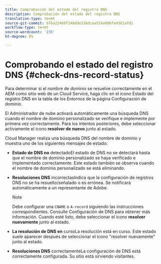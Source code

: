 ```yaml
---
title: Comprobación del estado del registro DNS
description: Comprobación del estado del registro DNS
translation-type: tm+mt
source-git-commit: b76a22469f248dde316dcaa514a906fe4361afd1
workflow-type: tm+mt
source-wordcount: '235'
ht-degree: 0%

---
```



# Comprobando el estado del registro DNS {#check-dns-record-status}

Para determinar si el nombre de dominio se resuelve correctamente en el AEM como sitio web de un Cloud Service, haga clic en el icono Estado del registro DNS en la tabla de los Entornos de la página Configuración de dominio.

El Administrador de nube activará automáticamente una búsqueda DNS cuando el nombre de dominio personalizado se verifique e implemente por primera vez correctamente. Para los intentos posteriores, debe seleccionar activamente el icono **resolver de nuevo** junto al estado.

Cloud Manager realiza una búsqueda DNS del nombre de dominio y muestra uno de los siguientes mensajes de estado:

* **Estado de DNS no**
detectadoEl estado de DNS no se detectará hasta que el nombre de dominio personalizado se haya verificado e implementado correctamente. Este estado también se observa cuando el nombre de dominio personalizado se está eliminando.

* **Resoluciones DNS**
incorrectasIndica que la configuración de registros DNS no se ha resuelto/señalado o es errónea. Se notificará automáticamente a un representante de Adobe.

   >[!NOTE]
   >Debe configurar una `CNAME` o `A-record` siguiendo las instrucciones correspondientes. Consulte Configuración de DNS para obtener más información. Cuando esté listo, debe seleccionar el icono **resolver nuevamente** junto al estado.

* **La resolución de DNS en**
cursoLa resolución está en curso. Este estado suele aparecer después de seleccionar el icono &quot;resolver nuevamente&quot; junto al estado.

* **Resoluciones DNS**
correctamenteLa configuración de DNS está correctamente configurada. Su sitio está sirviendo visitantes.
